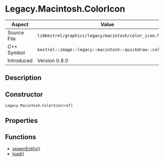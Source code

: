 # Legacy.Macintosh.ColorIcon
| Aspect | Value |
| --- | --- |
| Source File | `libKestrel/graphics/legacy/macintosh/color_icon.hpp` |
| C++ Symbol | `kestrel::image::legacy::macintosh::quickdraw::color_icon` |
| Introduced | Version 0.8.0 |
## Description

## Constructor
```
Legacy.Macintosh.ColorIcon(ref)
```
## Properties

## Functions

 - [spawnEntity()](spawnEntity.md)
 - [load()](load.md)
